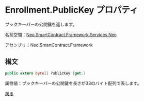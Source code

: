 # Enrollment.PublicKey プロパティ

ブックキーパーの公開鍵を返します。

名前空間：[Neo.SmartContract.Framework.Services.Neo](../../neo.md)

アセンブリ：Neo.SmartContract.Framework

## 構文

```c#
public extern byte[] PublicKey {get;}
```

属性値：ブックキーパーの公開鍵を長さが33のバイト配列で表します。



[戻る](../Enrollment.md)
